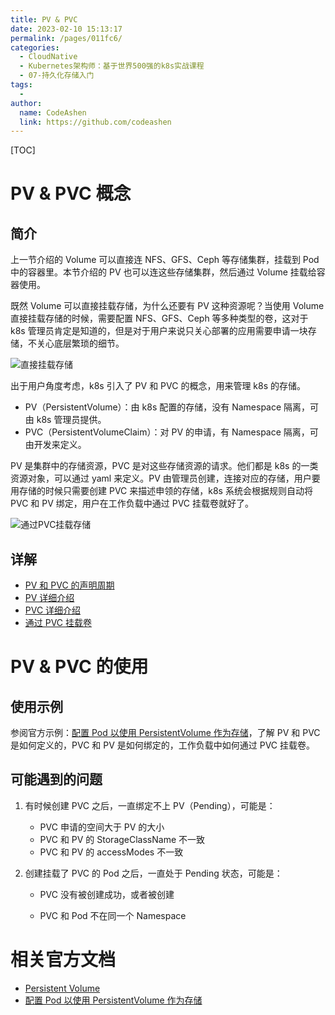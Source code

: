 ```yaml
---
title: PV & PVC
date: 2023-02-10 15:13:17
permalink: /pages/011fc6/
categories:
  - CloudNative
  - Kubernetes架构师：基于世界500强的k8s实战课程
  - 07-持久化存储入门
tags:
  - 
author: 
  name: CodeAshen
  link: https://github.com/codeashen
---
```

[TOC]

# PV & PVC 概念

## 简介 

上一节介绍的 Volume 可以直接连 NFS、GFS、Ceph 等存储集群，挂载到 Pod 中的容器里。本节介绍的 PV 也可以连这些存储集群，然后通过 Volume 挂载给容器使用。

既然 Volume 可以直接挂载存储，为什么还要有 PV 这种资源呢？当使用 Volume 直接挂载存储的时候，需要配置 NFS、GFS、Ceph 等多种类型的卷，这对于 k8s 管理员肯定是知道的，但是对于用户来说只关心部署的应用需要申请一块存储，不关心底层繁琐的细节。

![直接挂载存储](https://cc.hjfile.cn/cc/img/20220517/2022051711141493140927.png)

出于用户角度考虑，k8s 引入了 PV 和 PVC 的概念，用来管理 k8s 的存储。

- PV（PersistentVolume）：由 k8s 配置的存储，没有 Namespace 隔离，可由 k8s 管理员提供。
- PVC（PersistentVolumeClaim）：对 PV 的申请，有 Namespace 隔离，可由开发来定义。

PV 是集群中的存储资源，PVC 是对这些存储资源的请求。他们都是 k8s 的一类资源对象，可以通过 yaml 来定义。PV 由管理员创建，连接对应的存储，用户要用存储的时候只需要创建 PVC 来描述申领的存储，k8s 系统会根据规则自动将 PVC 和 PV 绑定，用户在工作负载中通过 PVC 挂载卷就好了。

![通过PVC挂载存储](https://cc.hjfile.cn/cc/img/20220517/2022051711075219286142.png)

## 详解

- [PV 和 PVC 的声明周期](https://kubernetes.io/zh/docs/concepts/storage/persistent-volumes/#lifecycle-of-a-volume-and-claim)
- [PV 详细介绍](https://kubernetes.io/zh/docs/concepts/storage/persistent-volumes/#persistent-volumes)
- [PVC 详细介绍](https://kubernetes.io/zh/docs/concepts/storage/persistent-volumes/#persistentvolumeclaims)
- [通过 PVC 挂载卷](https://kubernetes.io/zh/docs/concepts/storage/persistent-volumes/#claims-as-volumes)

# PV & PVC 的使用

## 使用示例

参阅官方示例：[配置 Pod 以使用 PersistentVolume 作为存储](https://kubernetes.io/zh/docs/tasks/configure-pod-container/configure-persistent-volume-storage)，了解 PV 和 PVC 是如何定义的，PVC 和 PV 是如何绑定的，工作负载中如何通过 PVC 挂载卷。

## 可能遇到的问题

1. 有时候创建 PVC 之后，一直绑定不上 PV（Pending），可能是：

   - PVC 申请的空间大于 PV 的大小
   - PVC 和 PV 的 StorageClassName 不一致
   - PVC 和 PV 的 accessModes 不一致

2. 创建挂载了 PVC 的 Pod 之后，一直处于 Pending 状态，可能是：

   - PVC 没有被创建成功，或者被创建

   - PVC 和 Pod 不在同一个 Namespace

# 相关官方文档

- [Persistent Volume](https://kubernetes.io/zh/docs/concepts/storage/persistent-volumes/)
- [配置 Pod 以使用 PersistentVolume 作为存储](https://kubernetes.io/zh/docs/tasks/configure-pod-container/configure-persistent-volume-storage)
